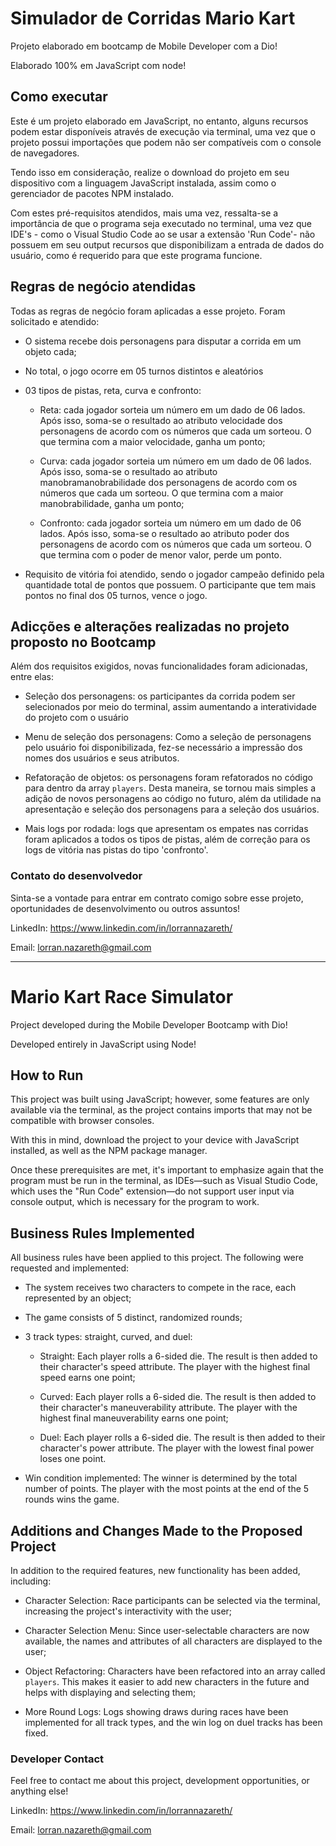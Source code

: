 # Simulador de Corridas Mario Kart

Projeto elaborado em bootcamp de Mobile Developer com a Dio! 

Elaborado 100% em JavaScript com node! 

## Como executar
Este é um projeto elaborado em JavaScript, no entanto, alguns recursos podem estar disponíveis através de execução via terminal, uma vez que o projeto possui importações que podem não ser compatíveis com o console de navegadores.

Tendo isso em consideração, realize o download do projeto em seu dispositivo com a linguagem JavaScript instalada, assim como o gerenciador de pacotes NPM instalado.

Com estes pré-requisitos atendidos, mais uma vez, ressalta-se a importância de que o programa seja executado no terminal, uma vez que IDE's - como o Visual Studio Code ao se usar a extensão 'Run Code'- não possuem em seu output recursos que disponibilizam a entrada de dados do usuário, como é requerido para que este programa funcione.

## Regras de negócio atendidas

Todas as regras de negócio foram aplicadas a esse projeto. Foram solicitado e atendido:

- O sistema recebe dois personagens para disputar a corrida em um objeto cada;

- No total, o jogo ocorre em 05 turnos distintos e aleatórios

- 03 tipos de pistas, reta, curva e confronto:

    - Reta: cada jogador sorteia um número em um dado de 06 lados. Após isso, soma-se o resultado ao atributo velocidade dos personagens de acordo com os números que cada um sorteou. O que termina com a maior velocidade, ganha um ponto;

    - Curva: cada jogador sorteia um número em um dado de 06 lados. Após isso, soma-se o resultado ao atributo manobramanobrabilidade dos personagens de acordo com os números que cada um sorteou. O que termina com a maior manobrabilidade, ganha um ponto;

    - Confronto: cada jogador sorteia um número em um dado de 06 lados. Após isso, soma-se o resultado ao atributo poder dos personagens de acordo com os números que cada um sorteou. O que termina com o poder de menor valor, perde um ponto.

- Requisito de vitória foi atendido, sendo o jogador campeão definido pela quantidade total de pontos que possuem. O participante que tem mais pontos no final dos 05 turnos, vence o jogo.

## Adicções e alterações realizadas no projeto proposto no Bootcamp

Além dos requisitos exigidos, novas funcionalidades foram adicionadas, entre elas: 

- Seleção dos personagens: os participantes da corrida podem ser selecionados por meio do terminal, assim aumentando a interatividade do projeto com o usuário

- Menu de seleção dos personagens: Como a seleção de personagens pelo usuário foi disponibilizada, fez-se necessário a impressão dos nomes dos usuários e seus atributos.

- Refatoração de objetos: os personagens foram refatorados no código para dentro da array `players`. Desta maneira, se tornou mais simples a adição de novos personagens ao código no futuro, além da utilidade na apresentação e seleção dos personagens para a seleção dos usuários. 

- Mais logs por rodada: logs que apresentam os empates nas corridas foram aplicados a todos os tipos de pistas, além de correção para os logs de vitória nas pistas do tipo 'confronto'. 

### Contato do desenvolvedor

Sinta-se a vontade para entrar em contrato comigo sobre esse projeto, oportunidades de desenvolvimento ou outros assuntos! 

LinkedIn: https://www.linkedin.com/in/lorrannazareth/

Email: lorran.nazareth@gmail.com


-----

# Mario Kart Race Simulator

Project developed during the Mobile Developer Bootcamp with Dio!

Developed entirely in JavaScript using Node!

## How to Run
This project was built using JavaScript; however, some features are only available via the terminal, as the project contains imports that may not be compatible with browser consoles.

With this in mind, download the project to your device with JavaScript installed, as well as the NPM package manager.

Once these prerequisites are met, it's important to emphasize again that the program must be run in the terminal, as IDEs—such as Visual Studio Code, which uses the "Run Code" extension—do not support user input via console output, which is necessary for the program to work.

## Business Rules Implemented

All business rules have been applied to this project. The following were requested and implemented:

- The system receives two characters to compete in the race, each represented by an object;

- The game consists of 5 distinct, randomized rounds;

- 3 track types: straight, curved, and duel:

    - Straight: Each player rolls a 6-sided die. The result is then added to their character's speed attribute. The player with the highest final speed earns one point;

    - Curved: Each player rolls a 6-sided die. The result is then added to their character's maneuverability attribute. The player with the highest final maneuverability earns one point;

    - Duel: Each player rolls a 6-sided die. The result is then added to their character's power attribute. The player with the lowest final power loses one point.

- Win condition implemented: The winner is determined by the total number of points. The player with the most points at the end of the 5 rounds wins the game.

## Additions and Changes Made to the Proposed Project

In addition to the required features, new functionality has been added, including:

- Character Selection: Race participants can be selected via the terminal, increasing the project's interactivity with the user;

- Character Selection Menu: Since user-selectable characters are now available, the names and attributes of all characters are displayed to the user;

- Object Refactoring: Characters have been refactored into an array called `players`. This makes it easier to add new characters in the future and helps with displaying and selecting them;

- More Round Logs: Logs showing draws during races have been implemented for all track types, and the win log on duel tracks has been fixed.

### Developer Contact

Feel free to contact me about this project, development opportunities, or anything else!

LinkedIn: https://www.linkedin.com/in/lorrannazareth/

Email: lorran.nazareth@gmail.com